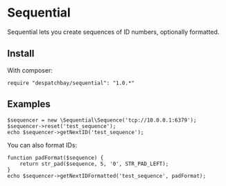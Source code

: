 # Sequential
Sequential lets you create sequences of ID numbers, optionally formatted.

## Install

With composer:

    require "despatchbay/sequential": "1.0.*"

## Examples

    $sequencer = new \Sequential\Sequence('tcp://10.0.0.1:6379');
    $sequencer->reset('test_sequence');
    echo $sequencer->getNextID('test_sequence');

You can also format IDs:

    function padFormat($sequence) {
        return str_pad($sequence, 5, '0', STR_PAD_LEFT);
    }
    echo $sequencer->getNextIDFormatted('test_sequence', padFormat);
